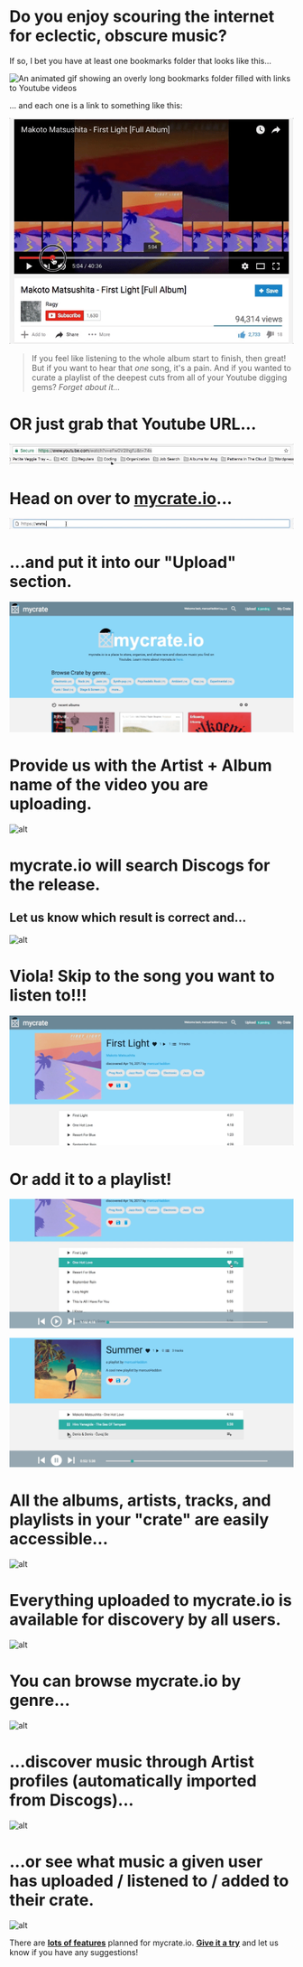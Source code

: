 # Do you enjoy scouring the internet for eclectic, obscure music?
If so, I bet you have at least one bookmarks folder that looks like this...

![An animated gif showing an overly long bookmarks folder filled with links to Youtube videos](img/3.gif)

... and each one is a link to something like this:

![An animated gif showing someone searching through a Youtube video trying to find a song](img/2.gif)

>If you feel like listening to the whole album start to finish, then great! But if you want to hear that *one* song, it's a pain. And if you wanted to curate a playlist of the deepest cuts from all of your Youtube digging gems? *Forget about it...*  


# OR just grab that Youtube URL...

![alt](img/5.gif)
  

# Head on over to [mycrate.io](https://www.mycrate.io)...

![alt](img/6.gif)
  

# ...and put it into our "Upload" section.

![alt](img/7.gif)
  

# Provide us with the Artist + Album name of the video you are uploading.

![alt](img/8.gif)
  

# mycrate.io will search Discogs for the release.
## Let us know which result is correct and...

![alt](img/9.gif)
  

# Viola! Skip to the song you want to listen to!!!

![alt](img/10.gif)
  

# Or add it to a playlist!

![alt](img/11.gif)
  

![alt](img/12.gif)
  

# All the albums, artists, tracks, and playlists in your "crate" are easily accessible...

![alt](img/13.gif)
  

# Everything uploaded to mycrate.io is available for discovery by all users.

![alt](img/14.gif)
  

# You can browse mycrate.io by genre...

![alt](img/15.gif)
  
 
# ...discover music through Artist profiles (automatically imported from Discogs)...

 ![alt](img/16.gif)
   
 
# ...or see what music a given user has uploaded / listened to / added to their crate.

 ![alt](img/17.gif)
   
 
There are **[lots of features](https://gist.github.com/marcushaddon/b14a5f9d195c08122dacd0739d9296f8)** planned for mycrate.io. **[Give it a try](https://www.mycrate.io)** and let us know if you have any suggestions!
